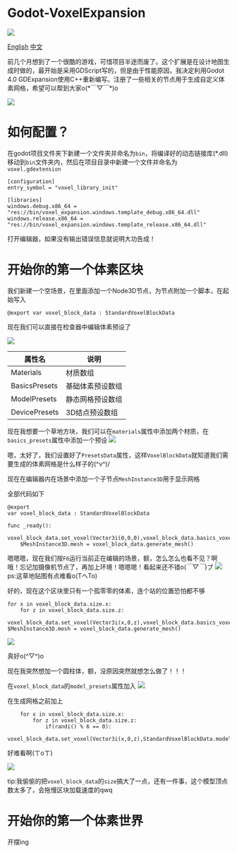 # Godot-VoxelExpansion

![](docs/logo.png)

[English](./README.md)
[中文](./README_CN.md)

前几个月想到了一个很酷的游戏，可惜项目半途而废了。这个扩展是在设计地图生成时做的，最开始是采用GDScript写的，但是由于性能原因，我决定利用Godot 4.0 GDExpansion使用C++重新编写。注册了一些相关的节点用于生成自定义体素网格，希望可以帮到大家o(\*￣▽￣\*)o

![](docs/preview_2.png)

# 如何配置？
在godot项目文件夹下新建一个文件夹并命名为`bin`，将编译好的动态链接库(*.dll)移动到`bin`文件夹内，然后在项目目录中新建一个文件并命名为`voxel.gdextension`
```
[configuration]
entry_symbol = "voxel_library_init"

[libraries]
windows.debug.x86_64 = "res://bin/voxel_expansion.windows.template_debug.x86_64.dll"
windows.release.x86_64 = "res://bin/voxel_expansion.windows.template_release.x86_64.dll"
```
打开编辑器，如果没有输出错误信息就说明大功告成！

# 开始你的第一个体素区块

我们新建一个空场景，在里面添加一个Node3D节点，为节点附加一个脚本，在起始写入

`
@export
var voxel_block_data : StandardVoxelBlockData
`

现在我们可以直接在检查器中编辑体素预设了

![](docs/1.png)

| 属性名        | 说明             |
| ------------- | ---------------- |
| Materials     | 材质数组         |
| BasicsPresets | 基础体素预设数组 |
| ModelPresets  | 静态网格预设数组 |
| DevicePresets | 3D结点预设数组   |

现在我想要一个草地方块，我们可以在`materials`属性中添加两个材质，在`basics_presets`属性中添加一个预设
![](docs/2.png)

嗯，太好了，我们设置好了`PresetsData`属性，这样`VoxelBlockData`就知道我们需要生成的体素网格是什么样子的(^v^)/

现在在编辑器内在场景中添加一个子节点`MeshInstance3D`用于显示网格

全部代码如下
```godot
@export
var voxel_block_data : StandardVoxelBlockData

func _ready():
	voxel_block_data.set_voxel(Vector3i(0,0,0),voxel_block_data.basics_voxel(0))
	$MeshInstance3D.mesh = voxel_block_data.generate_mesh()
```
嗯嗯嗯，现在我们按`F6`运行当前正在编辑的场景，额，怎么怎么也看不见？啊哦！忘记加摄像机节点了，再加上环境！嗯嗯嗯！看起来还不错o(*￣▽￣*)ブ
![](docs/3.png)
ps:这草地贴图有点难看o(TヘTo)

好的，现在这个区块里只有一个孤零零的体素，连个站的位置恐怕都不够
```godot
for x in voxel_block_data.size.x:
	for z in voxel_block_data.size.z:
		voxel_block_data.set_voxel(Vector3i(x,0,z),voxel_block_data.basics_voxel(0))
$MeshInstance3D.mesh = voxel_block_data.generate_mesh()
```
![](docs/4.png)

真好o(^▽^)o

现在我突然想加一个圆柱体，额，没原因突然就想怎么做了！！！

在`voxel_block_data`的`model_presets`属性加入
![](docs/5.png)

在生成网格之前加上
```godot
	for x in voxel_block_data.size.x:
		for z in voxel_block_data.size.z:
			if(randi() % 6 == 0):
				voxel_block_data.set_voxel(Vector3i(x,0,z),StandardVoxelBlockData.model_voxel(0))
```
好难看啊(ㄒoㄒ)

![](docs/6.png)

tip:我偷偷的把`voxel_block_data`的`size`搞大了一点，还有一件事，这个模型顶点数太多了，会拖慢区块加载速度的qwq

# 开始你的第一个体素世界

开摆ing